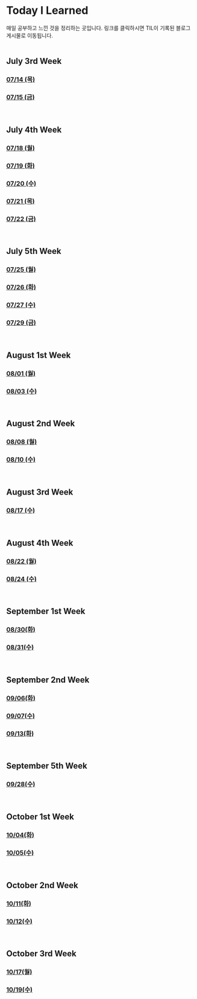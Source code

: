# Today I Learned

매일 공부하고 느낀 것을 정리하는 곳입니다.
링크를 클릭하시면 TIL이 기록된 블로그 게시물로 이동됩니다.
<br><br>

## July 3rd Week

### [07/14 (목)](https://www.joyful.icu/til/220714)

### [07/15 (금)](https://www.joyful.icu/til/220715)

<br>

## July 4th Week

### [07/18 (월)](https://www.joyful.icu/til/220718)

### [07/19 (화)](https://www.joyful.icu/til/220719)

### [07/20 (수)](https://www.joyful.icu/til/220720)

### [07/21 (목)](https://www.joyful.icu/til/220721)

### [07/22 (금)](https://www.joyful.icu/til/220722)

<br>

## July 5th Week

### [07/25 (월)](https://www.joyful.icu/til/220725)

### [07/26 (화)](https://www.joyful.icu/til/220726)

### [07/27 (수)](https://www.joyful.icu/til/220727)

### [07/29 (금)](https://www.joyful.icu/til/220729)

<br>

## August 1st Week

### [08/01 (월)](https://www.joyful.icu/til/220801)

### [08/03 (수)](https://www.joyful.icu/til/220803)

<br>

## August 2nd Week

### [08/08 (월)](https://www.joyful.icu/til/220808)

### [08/10 (수)](https://www.joyful.icu/til/220810)

<br>

## August 3rd Week

### [08/17 (수)](https://www.joyful.icu/til/220817)

<br>

## August 4th Week

### [08/22 (월)](https://www.joyful.icu/til/220822)

### [08/24 (수)](https://www.joyful.icu/til/220824)

<br>

## September 1st Week

### [08/30(화)](https://www.joyful.icu/til/220830)

### [08/31(수)](https://www.joyful.icu/til/220831)

<br>

## September 2nd Week

### [09/06(화)](https://www.joyful.icu/til/220906)

### [09/07(수)](https://www.joyful.icu/til/220907)

### [09/13(화)](https://www.joyful.icu/til/220913)

<br>

## September 5th Week

### [09/28(수)](https://www.joyful.icu/til/220928)

<br>

## October 1st Week

### [10/04(화)](https://www.joyful.icu/til/221004)

### [10/05(수)](https://www.joyful.icu/til/221005)

<br>

## October 2nd Week

### [10/11(화)](https://www.joyful.icu/til/221011)

### [10/12(수)](https://www.joyful.icu/til/221012)

<br>

## October 3rd Week

### [10/17(월)](https://www.joyful.icu/til/221017)

### [10/19(수)](https://www.joyful.icu/til/221019)
